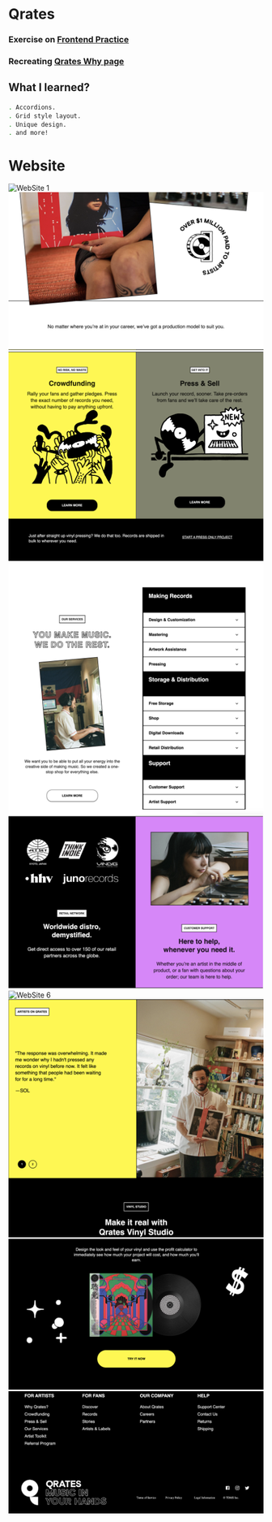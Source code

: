 <h1>Qrates</h1>

<h3>Exercise on <a href="https://www.frontendpractice.com/project/qrates">Frontend Practice</a></h3>
<h3>Recreating <a href="https://qrates.com/why">Qrates Why page</a></h3>

<h2>What I learned?</h2>

```sh
. Accordions.
. Grid style layout.
. Unique design.
. and more!
```

<h1>Website</h1>

![WebSite 1](https://github.com/Elliop/Qrates/blob/main/public/Img/QRATES_1.png?raw=true)
![WebSite 2](https://github.com/Elliop/Qrates/blob/main/public/Img/QRATES_2.png?raw=true)
![WebSite 3](https://github.com/Elliop/Qrates/blob/main/public/Img/QRATES_3.png?raw=true)
![WebSite 4](https://github.com/Elliop/Qrates/blob/main/public/Img/QRATES_4.png?raw=true)
![WebSite 5](https://github.com/Elliop/Qrates/blob/main/public/Img/QRATES_5.png?raw=true)
![WebSite 6](https://github.com/Elliop/Qrates/blob/main/public/Img/QRATES_6.png?raw=true)
![WebSite 7](https://github.com/Elliop/Qrates/blob/main/public/Img/QRATES_7.png?raw=true)
![WebSite 8](https://github.com/Elliop/Qrates/blob/main/public/Img/QRATES_8.png?raw=true)
![Footer](https://github.com/Elliop/Qrates/blob/main/public/Img/QRATES_9.png?raw=true)